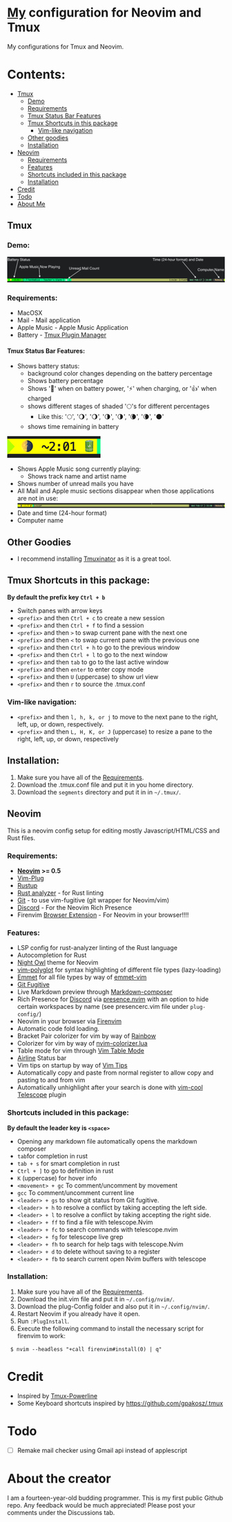 # [My](#about) configuration for Neovim and Tmux
  My configurations for Tmux and Neovim.

  # Contents:

  * [Tmux](#tmux)
    * [Demo](#demo)
    * [Requirements](#requirements-tmux)
    * [Tmux Status Bar Features](#tmux-status-bar-features)
    * [Tmux Shortcuts in this package](#tmux-shortcuts-in-this-package)
      * [Vim-like navigation](#vim-like-navigation)
    * [Other goodies](#other-goodies)
    * [Installation](#tmux-installation)
  * [Neovim](#neovim)
    * [Requirements](#requirements-neovim)
    * [Features](#features-neovim)
    * [Shortcuts included in this package](#neovim-shortcuts-in-this-package)
    * [Installation](#neovim-installation)
  * [Credit](#credit)
  * [Todo](#todo)
  * [About Me](#about)

  ## <a name="tmux">Tmux</a>
  ### <a name="demo">Demo:</a>
  ![Tmux Status Bar image](images/tmux-status-bar-demo.png)
  ### <a name="requirements-tmux"></a> Requirements:
  * MacOSX
  * Mail - Mail application
  * Apple Music - Apple Music Application
  * Battery - <a href="https://github.com/tmux-plugins/tpm" target="_blank">Tmux Plugin Manager</a>

  #### <a name="tmux-status-bar-features">Tmux Status Bar Features:</a>
  * Shows battery status:
    * background color changes depending on the battery percentage
    * Shows battery percentage
    * Shows '🔋' when on battery power, '⚡' when charging, or '👍' when charged
    * shows different stages of shaded '🌕's for different percentages
      * Like this: '🌕', '🌖', '🌖', '🌗', '🌗', '🌘', '🌘', '🌑'
    * shows time remaining in battery

  ![Tmux Status Bar with drained battery power](images/tmux-status-bar-drained.png)
  * Shows Apple Music song currently playing:
    * Shows track name and artist name
  * Shows number of unread mails you have
  * All Mail and Apple music sections disappear when those applications are not in use:
  ![Tmux Status Bar with no sections](images/tmux-status-bar-no-sections.png)
  * Date and time (24-hour format)
  * Computer name

  ## <a name="other-goodies"></a> Other Goodies
  * I recommend installing <a href="https://github.com/tmuxinator/tmuxinator" target="_blank">Tmuxinator</a> as it is a great tool.

  ## <a name="tmux-shortcuts-in-this-package">Tmux Shortcuts in this package:</a>
**By default the prefix key ``Ctrl + b``**
  * Switch panes with arrow keys
  * ``<prefix>`` and then ``Ctrl + c`` to create a new session
  * ``<prefix>`` and then ``Ctrl + f`` to find a session
  * ``<prefix>`` and then ``>`` to swap current pane with the next one
  * ``<prefix>`` and then ``<`` to swap current pane with the previous one
  * ``<prefix>`` and then ``Ctrl + h`` to go to the previous window
  * ``<prefix>`` and then ``Ctrl + l`` to go to the next window
  * ``<prefix>`` and then ``tab`` to go to the last active window
  * ``<prefix>`` and then ``enter`` to enter copy mode
  * ``<prefix>`` and then ``U`` (uppercase) to show url view
  * ``<prefix>`` and then ``r`` to source the .tmux.conf

  ### <a name="vim-like-navigation">Vim-like navigation:</a>
  * ``<prefix>`` and then ``l, h, k, or j`` to move to the next pane to the right, left, up, or down, respectively.
  * ``<prefix>`` and then ``L, H, K, or J`` (uppercase) to resize a pane to the right, left, up, or down, respectively

  ## <a name="tmux-installation">Installation:</a>
  1. Make sure you have all of the [Requirements](#requirements-tmux).
  1. Download the .tmux.conf file and put it in you home directory.
  2. Download the ``segments`` directory and put it in in ``~/.tmux/``.

  ## <a name="neovim">Neovim</a>
  This is a neovim config setup for editing mostly Javascript/HTML/CSS and Rust files.

  ### <a name="requirements-neovim"></a> Requirements:
  * **<a href="https://neovim.io/" target="_blank">Neovim</a> >= 0.5**
  * <a href="https://github.com/junegunn/vim-plug" target="_blank">Vim-Plug</a>
  * <a href="https://rustup.rs" target="_blank">Rustup</a>
  * <a href="https://rust-analyzer.github.io/manual.html#rust-analyzer-language-server-binary" target="_blank">Rust analyzer</a> - for Rust linting
  * <a href="https://git-scm.com/downloads" target="_blank">Git</a> - to use vim-fugitive (git wrapper for Neovim/vim)
  * <a href="https://discord.com/" target="_blank">Discord</a> - For the Neovim Rich Presence
  * Firenvim <a href="https://chrome.google.com/webstore/detail/firenvim/egpjdkipkomnmjhjmdamaniclmdlobbo" target="_blank">Browser Extension</a> - For Neovim in your browser!!!!

  ### <a name="features-neovim">Features:</a>
  * LSP config for rust-analyzer linting of the Rust language
  * Autocompletion for Rust
  * <a href="https://github.com/haishanh/night-owl.vim" target = "_blank">Night Owl</a> theme for Neovim
  * <a href="https://github.com/sheerun/vim-polyglot" target="_blank" >vim-polyglot</a> for syntax highlighting of different file types (lazy-loading)
  * <a href="https://www.emmet.io/" target="_blank">Emmet</a> for all file types by way of <a href="https://github.com/mattn/emmet-vim" target="_blank">emmet-vim</a>
  * <a href="https://github.com/tpope/vim-fugitive" target="_blank">Git Fugitive</a>
  * Live Markdown preview through <a href="https://github.com/euclio/vim-markdown-composer" target="_blank">Markdown-composer</a>
  * Rich Presence for <a href="https://discord.com/" target="_blank">Discord</a> via <a href="https://github.com/andweeb/presence.nvim" target="_blank">presence.nvim</a> with an option to hide certain workspaces by name (see presencerc.vim file under ``plug-config/``)
  * Neovim in your browser via <a href="https://github.com/glacambre/firenvim" target="_blank">Firenvim</a>
  * Automatic code fold loading.
  * Bracket Pair colorizer for vim by way of <a href="https://github.com/luochen1990/rainbow" target="_blank">Rainbow</a>
  * Colorizer for vim by way of <a href="https://github.com/norcalli/nvim-colorizer.lua" target="_blank">nvim-colorizer.lua</a>
  * Table mode for vim through <a href="https://github.com/dhruvasagar/vim-table-mode" target="_blank">Vim Table Mode</a>
  * <a href="https://github.com/vim-airline/vim-airline" target="_blank">Airline</a> Status bar
  * Vim tips on startup by way of <a href="https://github.com/michaelb/vim-tips" target="_blank">Vim Tips</a>
  * Automatically copy and paste from normal register to allow copy and pasting to and from vim
  * Automatically unhighlight after your search is done with <a href="https://github.com/romainl/vim-cool" target="_blank">vim-cool</a>
  <a href="https://github.com/nvim-telescope/telescope.nvim" target="_blank">Telescope</a> plugin

  ### <a name="neovim-shortcuts-in-this-package">Shortcuts included in this package:</a>
  **By default the leader key is ``<space>``**
  * Opening any markdown file automatically opens the markdown composer
  * ``tab``for completion in rust
  * ``tab + s`` for smart completion in rust
  * ``Ctrl + ]`` to go to definition in rust
  * ``K`` (uppercase) for hover info
  * ``<movement> + gc`` To comment/uncomment by movement
  * ``gcc`` To comment/uncomment current line
  * ``<leader> + gs`` to show git status from Git fugitive.
  * ``<leader> + h`` to resolve a conflict by taking accepting the left side.
  * ``<leader> + l`` to resolve a conflict by taking accepting the right side.
  * ``<leader> + ff`` to find a file with telescope.Nvim
  * ``<leader> + fc`` to search commands with telescope.nvim
  * ``<leader> + fg`` for telescope live grep
  * ``<leader> + fh`` to search for help tags with telescope.Nvim
  * ``<leader> + d`` to delete without saving to a register 
  * ``<leader> + fb`` to search current open Nvim buffers with telescope

  ### <a name="neovim-installation">Installation:</a>
  1. Make sure you have all of the [Requirements](#requirements-neovim).
  2. Download the init.vim file and put it in ``~/.config/nvim/``.
  3. Download the plug-Config folder and also put it in ``~/.config/nvim/``.
  4. Restart Neovim if you already have it open.
  5. Run ``:PlugInstall``.
  6. Execute the following command to install the necessary script for firenvim to work:
   ``` 
    $ nvim --headless "+call firenvim#install(0) | q"
   ```

  # <a name="credit">Credit</a>
  * Inspired by <a href="https://github.com/erikw/tmux-powerline" target="_blank">Tmux-Powerline</a>
  * Some Keyboard shortcuts inspired by <a href="https://github.com/gpakosz/.tmux" target="_blank">https://github.com/gpakosz/.tmux</a>

  # <a name="todo">Todo</a>
  - [ ] Remake mail checker using Gmail api instead of applescript
  # <a name="about">About the creator</a>
  I am a fourteen-year-old budding programmer. This is my first public Github repo. Any feedback would be much appreciated! Please post your comments under the Discussions tab.
